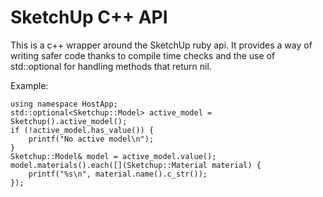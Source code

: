 # SketchUp C++ API

This is a c++ wrapper around the SketchUp ruby api.  It provides a way of writing safer code thanks to compile time checks and the use of std::optional for handling methods that return nil.

Example:
```
using namespace HostApp;
std::optional<Sketchup::Model> active_model = Sketchup().active_model();
if (!active_model.has_value()) {
    printf("No active model\n");
}
Sketchup::Model& model = active_model.value();
model.materials().each([](Sketchup::Material material) {
    printf("%s\n", material.name().c_str());
});
```